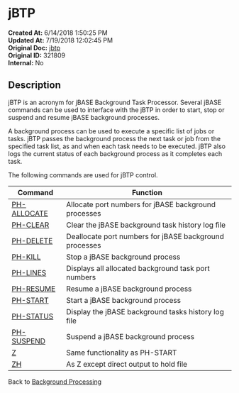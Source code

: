 # jBTP

**Created At:** 6/14/2018 1:50:25 PM  
**Updated At:** 7/19/2018 12:02:45 PM  
**Original Doc:** [jbtp](https://docs.jbase.com/46465-background-processing/jbtp)  
**Original ID:** 321809  
**Internal:** No  

## Description

jBTP is an acronym for jBASE Background Task Processor. Several jBASE commands can be used to interface with the jBTP in order to start, stop or suspend and resume jBASE background processes.

A background process can be used to execute a specific list of jobs or tasks. jBTP passes the background process the next task or job from the specified task list, as and when each task needs to be executed. jBTP also logs the current status of each background process as it completes each task.

The following commands are used for jBTP control.

| Command | Function |
| --- | --- |
| [PH-ALLOCATE](./../ph-allocate) | Allocate port numbers for jBASE background processes |
| [PH-CLEAR](./../ph-clear) | Clear the jBASE background task history log file |
| [PH-DELETE](./../ph-delete) | Deallocate port numbers for jBASE background processes |
| [PH-KILL](./../ph-kill) | Stop a jBASE background process |
| [PH-LINES](./../ph-lines) | Displays all allocated background task port numbers |
| [PH-RESUME](./../ph-resume) | Resume a jBASE background process |
| [PH-START](./../ph-start) | Start a jBASE background process |
| [PH-STATUS](./../ph-status) | Display the jBASE background tasks history log file |
| [PH-SUSPEND](./../ph-suspend) | Suspend a jBASE background process |
| [Z](./../z) | Same functionality as PH-START |
| [ZH](./../zh) | As Z except direct output to hold file |

Back to [Background Processing](./../README.md)
